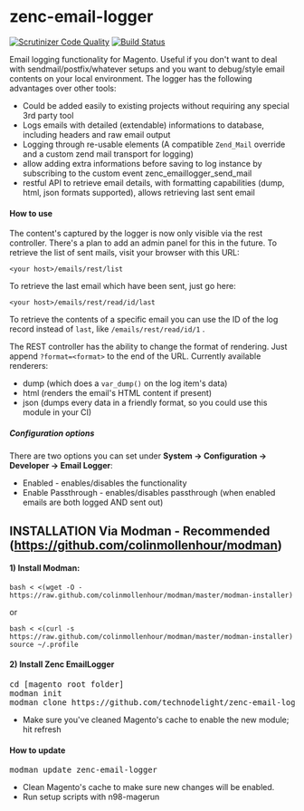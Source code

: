 zenc-email-logger
=================

[![Scrutinizer Code Quality](https://scrutinizer-ci.com/g/technodelight/zenc-email-logger/badges/quality-score.png?b=master)](https://scrutinizer-ci.com/g/technodelight/zenc-email-logger/?branch=master)
[![Build Status](https://scrutinizer-ci.com/g/technodelight/zenc-email-logger/badges/build.png?b=master)](https://scrutinizer-ci.com/g/technodelight/zenc-email-logger/build-status/master)

Email logging functionality for Magento. Useful if you don't want to deal with sendmail/postfix/whatever setups and you want to debug/style email contents on your local environment.
The logger has the following advantages over other tools:

 - Could be added easily to existing projects without requiring any special 3rd party tool
 - Logs emails with detailed (extendable) informations to database, including headers and raw email output
 - Logging through re-usable elements (A compatible `Zend_Mail` override and a custom zend mail transport for logging)
 - allow adding extra informations before saving to log instance by subscribing to the custom event zenc_emaillogger_send_mail
 - restful API to retrieve email details, with formatting capabilities (dump, html, json formats supported), allows retrieving last sent email

#### How to use
 The content's captured by the logger is now only visible via the rest controller. There's a plan to add an admin panel for this in the future.
 To retrieve the list of sent mails, visit your browser with this URL:
```
<your host>/emails/rest/list
```
 To retrieve the last email which have been sent, just go here:
```
<your host>/emails/rest/read/id/last
```
 To retrieve the contents of a specific email you can use the ID of the log record instead of `last`, like `/emails/rest/read/id/1` .
 
 The REST controller has the ability to change the format of rendering. Just append `?format=<format>` to the end of the URL. Currently available renderers:
 - dump (which does a `var_dump()` on the log item's data)
 - html (renders the email's HTML content if present)
 - json (dumps every data in a friendly format, so you could use this module in your CI)

##### Configuration options

There are two options you can set under **System -> Configuration -> Developer -> Email Logger**:

- Enabled - enables/disables the functionality
- Enable Passthrough - enables/disables passthrough (when enabled emails are both logged AND sent out)

## INSTALLATION Via Modman - Recommended (https://github.com/colinmollenhour/modman)

#### 1) Install Modman:

```
bash < <(wget -O - https://raw.github.com/colinmollenhour/modman/master/modman-installer)
```

or

```
bash < <(curl -s https://raw.github.com/colinmollenhour/modman/master/modman-installer)
source ~/.profile
```

#### 2) Install Zenc EmailLogger

<pre>
cd [magento root folder]
modman init
modman clone https://github.com/technodelight/zenc-email-logger.git
</pre>

 - Make sure you've cleaned Magento's cache to enable the new module; hit refresh

#### How to update
<pre>
modman update zenc-email-logger
</pre>

 - Clean Magento's cache to make sure new changes will be enabled.
 - Run setup scripts with n98-magerun
